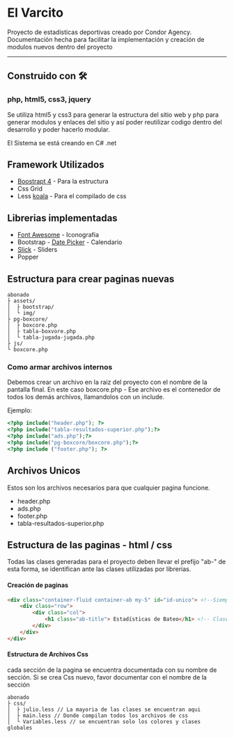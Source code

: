 # El Varcito
Proyecto de estadisticas deportivas creado por Condor Agency. Documentación hecha para facilitar la implementación y creación de modulos nuevos dentro del proyecto


---
## Construido con 🛠️

### php, html5, css3, jquery

Se utiliza html5 y css3 para generar la estructura del sitio web y php para generar modulos y enlaces del sitio y así poder reutilizar codigo dentro del desarrollo y poder hacerlo modular.

El Sistema se está creando en C# .net

## Framework Utilizados
* [Boostrapt 4](https://getbootstrap.com/) -  Para la estructura
* Css Grid
* Less [koala](http://koala-app.com/) - Para el compilado de css

## Librerias implementadas
* [Font Awesome](https://fontawesome.com/) - Iconografia
* Bootstrap - [Date Picker](https://bootstrap-datepicker.readthedocs.io/en/latest/) - Calendario
* [Slick](https://kenwheeler.github.io/slick/) - Sliders
* Popper

## Estructura para crear paginas nuevas


```
abonado
├ assets/
│  ├ bootstrap/
│  └ img/
├ pg-boxcore/
│  ├ boxcore.php
│  ├ tabla-boxvore.php
│  └ tabla-jugada-jugada.php
├ js/
└ boxcore.php

```

### Como armar archivos internos

Debemos crear un archivo en la raiz del proyecto con el nombre de la pantalla final. En este caso boxcore.php - Ese archivo es el contenedor de todos los demás archivos, llamandolos con un include.

Ejemplo: 

``` php
<?php include("header.php"); ?>
<?php include("tabla-resultados-superior.php");?>
<?php include("ads.php");?>
<?php include("pg-boxcore/boxcore.php");?>
<?php include ("footer.php"); ?>
```
## Archivos Unicos

Estos son los archivos necesarios para que cualquier pagina funcione. 

* header.php
* ads.php
* footer.php
* tabla-resultados-superior.php


## Estructura de las paginas - html / css 

Todas las clases generadas para el proyecto deben llevar el prefijo "ab-" de esta forma, se identifican ante las clases utilizadas por librerias. 


#### Creación de paginas
``` html
<div class="container-fluid container-ab my-5" id="id-unico"> <!--Siempre utiliza<r estas 3 clases, ya que contienen el tamaño y la estructura de la pagina -->
	<div class="row">
		<div class="col">
			<h1 class="ab-title"> Estadísticas de Bateo</h1> <!-- Clase unica para los titulos --> 
		</div>
	</div>
</div>
```

#### Estructura de Archivos Css 

cada sección de la pagina se encuentra documentada con su nombre de sección. Si se crea Css nuevo, favor documentar con el nombre de la sección

```
abonado
├ css/
│  ├ julio.less // La mayoria de las clases se encuentran aqui
│  ├ main.less // Donde compilan todos los archivos de css
│  └ Variables.less // se encuentran solo los colores y clases globales
```
